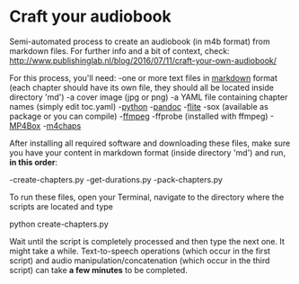 # Craft your audiobook
Semi-automated process to create an audiobook (in m4b format) from markdown files. For further info and a bit of context, check: http://www.publishinglab.nl/blog/2016/07/11/craft-your-own-audiobook/ ‎

For this process, you'll need:
  -one or more text files in <a href="https://daringfireball.net/projects/markdown/syntax">markdown</a> format (each chapter should have its own file, they should all be located inside directory 'md')
  -a cover image (jpg or png)
  -a YAML file containing chapter names (simply edit toc.yaml)
  -<a href="https://www.python.org/downloads/">python</a>
  -<a href="http://pandoc.org/installing.html">pandoc</a>
  -<a href="http://www.speech.cs.cmu.edu/flite/doc/flite_4.html">flite</a>
  -sox (available as package or you can compile)
  -<a href="https://ffmpeg.org/download.html">ffmpeg</a>
  -ffprobe (installed with ffmpeg)
  -<a href="https://gpac.wp.mines-telecom.fr/downloads/">MP4Box</a>
  -<a href="https://code.google.com/archive/p/mp4v2/">m4chaps</a>

After installing all required software and downloading these files, make sure you have your content in markdown format (inside directory 'md') and run, <strong>in this order</strong>:

  -create-chapters.py
  -get-durations.py
  -pack-chapters.py

To run these files, open your Terminal, navigate to the directory where the scripts are located and type

python create-chapters.py

Wait until the script is completely processed and then type the next one. It might take a while. Text-to-speech operations (which occur in the first script) and audio manipulation/concatenation (which occur in the third script) can take <strong>a few minutes</strong> to be completed.
